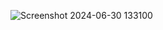 ![Screenshot 2024-06-30 133100](https://github.com/17aditya45/A-CRM-APPLICATION-FOR-WHOLESALE-RICE-MILL/assets/124552252/0c946027-4c7e-42f8-b82d-99a33dd9aa32)
